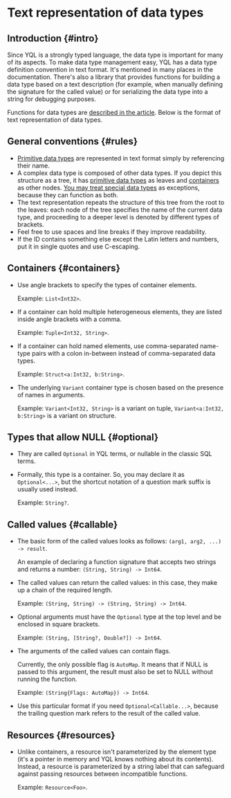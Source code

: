 # Text representation of data types

## Introduction {#intro}

Since YQL is a strongly typed language, the data type is important for many of its aspects. To make data type management easy, YQL has a data type definition convention in text format. It's mentioned in many places in the documentation. There's also a library that provides functions for building a data type based on a text description (for example, when manually defining the signature for the called value) or for serializing the data type into a string for debugging purposes.

Functions for data types are [described in the article](../builtins/types.md). Below is the format of text representation of data types.

## General conventions {#rules}

* [Primitive data types](primitive.md) are represented in text format simply by referencing their name.
* A complex data type is composed of other data types. If you depict this structure as a tree, it has [primitive data types](primitive.md) as leaves and [containers](containers.md) as other nodes. [You may treat special data types](special.md) as exceptions, because they can function as both.
* The text representation repeats the structure of this tree from the root to the leaves: each node of the tree specifies the name of the current data type, and proceeding to a deeper level is denoted by different types of brackets.
* Feel free to use spaces and line breaks if they improve readability.
* If the ID contains something else except the Latin letters and numbers, put it in single quotes and use C-escaping.

## Containers {#containers}

* Use angle brackets to specify the types of container elements.

  Example: `List<Int32>`.

* If a container can hold multiple heterogeneous elements, they are listed inside angle brackets with a comma.

  Example: `Tuple<Int32, String>`.

* If a container can hold named elements, use comma-separated name-type pairs with a colon in-between instead of comma-separated data types.

  Example: `Struct<a:Int32, b:String>`.

* The underlying `Variant` container type is chosen based on the presence of names in arguments.

  Example: `Variant<Int32, String>` is a variant on tuple, `Variant<a:Int32, b:String>` is a variant on structure.

## Types that allow NULL {#optional}

* They are called `Optional` in YQL terms, or nullable in the classic SQL terms.

* Formally, this type is a container. So, you may declare it as `Optional<...>`, but the shortcut notation of a question mark suffix is usually used instead.

  Example: `String?`.

## Called values {#callable}

* The basic form of the called values looks as follows: `(arg1, arg2, ...) -> result`.

  An example of declaring a function signature that accepts two strings and returns a number: `(String, String) -> Int64`.

* The called values can return the called values: in this case, they make up a chain of the required length.

  Example: `(String, String) -> (String, String) -> Int64`.

* Optional arguments must have the `Optional` type at the top level and be enclosed in square brackets.

  Example: `(String, [String?, Double?]) -> Int64`.

* The arguments of the called values can contain flags.

  Currently, the only possible flag is `AutoMap`. It means that if NULL is passed to this argument, the result must also be set to NULL without running the function.

  Example: `(String{Flags: AutoMap}) -> Int64`.

* Use this particular format if you need `Optional<Callable...>`, because the trailing question mark refers to the result of the called value.

## Resources {#resources}

* Unlike containers, a resource isn't parameterized by the element type (it's a pointer in memory and YQL knows nothing about its contents). Instead, a resource is parameterized by a string label that can safeguard against passing resources between incompatible functions.

  Example: `Resource<Foo>`.

